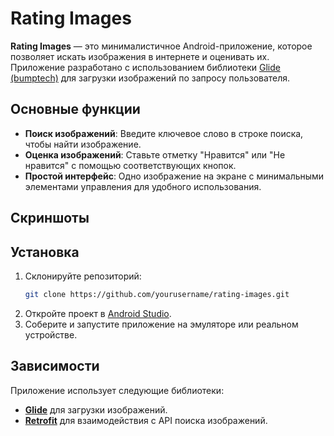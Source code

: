 # Rating Images

**Rating Images** — это минималистичное Android-приложение, которое позволяет искать изображения в интернете и оценивать их. Приложение разработано с использованием библиотеки [Glide (bumptech)](https://github.com/bumptech/glide) для загрузки изображений по запросу пользователя.

## Основные функции

- **Поиск изображений**: Введите ключевое слово в строке поиска, чтобы найти изображение.
- **Оценка изображений**: Ставьте отметку "Нравится" или "Не нравится" с помощью соответствующих кнопок.
- **Простой интерфейс**: Одно изображение на экране с минимальными элементами управления для удобного использования.

## Скриншоты


## Установка

1. Склонируйте репозиторий:
    ```bash
    git clone https://github.com/yourusername/rating-images.git
    ```
2. Откройте проект в [Android Studio](https://developer.android.com/studio).
3. Соберите и запустите приложение на эмуляторе или реальном устройстве.

## Зависимости

Приложение использует следующие библиотеки:

- **[Glide](https://github.com/bumptech/glide)** для загрузки изображений.
- **[Retrofit](https://square.github.io/retrofit/)** для взаимодействия с API поиска изображений.
